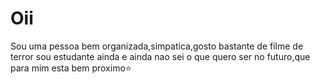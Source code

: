 # Oii
Sou uma pessoa bem organizada,simpatica,gosto bastante de filme de terror
sou estudante ainda e ainda nao sei o que quero ser no futuro,que para mim esta bem proximo⭐
